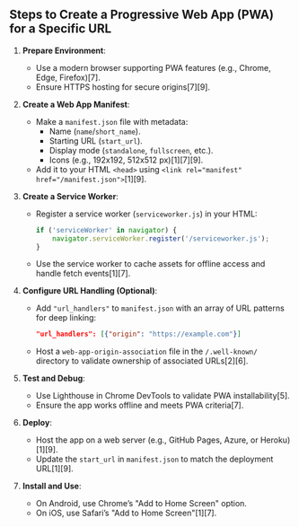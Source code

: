 ## Steps to Create a Progressive Web App (PWA) for a Specific URL

1. **Prepare Environment**:
   - Use a modern browser supporting PWA features (e.g., Chrome, Edge, Firefox)[7].
   - Ensure HTTPS hosting for secure origins[7][9].

2. **Create a Web App Manifest**:
   - Make a `manifest.json` file with metadata:
     - Name (`name`/`short_name`).
     - Starting URL (`start_url`).
     - Display mode (`standalone`, `fullscreen`, etc.).
     - Icons (e.g., 192x192, 512x512 px)[1][7][9].
   - Add it to your HTML `<head>` using `<link rel="manifest" href="/manifest.json">`[1][9].

3. **Create a Service Worker**:
   - Register a service worker (`serviceworker.js`) in your HTML:
     ```javascript
     if ('serviceWorker' in navigator) {
         navigator.serviceWorker.register('/serviceworker.js');
     }
     ```
   - Use the service worker to cache assets for offline access and handle fetch events[1][7].

4. **Configure URL Handling (Optional)**:
   - Add `"url_handlers"` to `manifest.json` with an array of URL patterns for deep linking:
     ```json
     "url_handlers": [{"origin": "https://example.com"}]
     ```
   - Host a `web-app-origin-association` file in the `/.well-known/` directory to validate ownership of associated URLs[2][6].

5. **Test and Debug**:
   - Use Lighthouse in Chrome DevTools to validate PWA installability[5].
   - Ensure the app works offline and meets PWA criteria[7].

6. **Deploy**:
   - Host the app on a web server (e.g., GitHub Pages, Azure, or Heroku)[1][9].
   - Update the `start_url` in `manifest.json` to match the deployment URL[1][9].

7. **Install and Use**:
   - On Android, use Chrome’s "Add to Home Screen" option.
   - On iOS, use Safari’s "Add to Home Screen"[1][7].